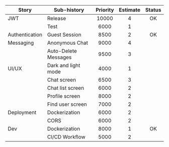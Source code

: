 | Story                | Sub-history               | Priority | Estimate | Status  |
|----------------------|---------------------------|:--------:|:--------:|:-------:|
| JWT                  | Release                   | 10000    | 4        | OK      |
|                      | Test                      | 6000     | 1        |         |
| Authentication       | Guest Session             | 8500     | 2        | OK      |
| Messaging            | Anonymous Chat            | 9000     | 4        |         |
|                      | Auto-Delete Messages      | 9500     | 3        |         |
| UI/UX                | Dark and light mode       | 4000     | 1        |         |
|                      | Chat screen               | 6500     | 3        |         |
|                      | Chat list screen          | 6000     | 2        |         |
|                      | Profile screen            | 8000     | 2        |         |
|                      | Find user screen          | 7000     | 2        |         |
| Deployment           | Dockerization             | 6000     | 2        |         |
|                      | CORS                      | 6000     | 2        |         |
| Dev                  | Dockerization             | 8000     | 1        | OK      |
|                      | CI/CD Workflow            | 5000     | 2        |         |